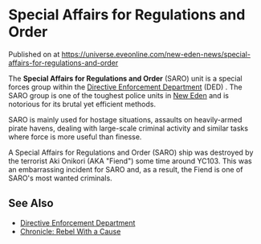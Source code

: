 # Special Affairs for Regulations and Order
Published on  at https://universe.eveonline.com/new-eden-news/special-affairs-for-regulations-and-order

The **Special Affairs for Regulations and Order** (SARO) unit is a
special forces group within the [Directive Enforcement Department](1xZoOUsqaDhJw7gQffHMFC) (DED) . The SARO group is
one of the toughest police units in [New Eden](5m9PDmbyzmRXdP1vvQETRk) and is notorious for its brutal yet
efficient methods.

SARO is mainly used for hostage situations, assaults on heavily-armed
pirate havens, dealing with large-scale criminal activity and similar
tasks where force is more useful than finesse.

A Special Affairs for Regulations and Order (SARO) ship was destroyed by
the terrorist Aki Onikori (AKA "Fiend") some
time around YC103. This was an embarrassing incident for SARO and, as a
result, the Fiend is one of SARO's most wanted criminals.

See Also
--------
-   [Directive Enforcement Department](1xZoOUsqaDhJw7gQffHMFC)
-   [Chronicle: Rebel With a Cause](7HG3ITzMhGEgW31RUbY1Ct)

